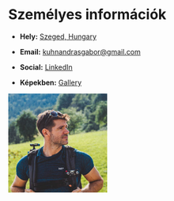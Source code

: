 # Személyes információk

 * **Hely:** [Szeged, Hungary](https://maps.app.goo.gl/HrTJQS68Pcr1mWZY9)

 * **Email:** [kuhnandrasgabor@gmail.com](mailto:kuhnandrasgabor@gmail.com)

 * **Social:** [LinkedIn](https://www.linkedin.com/in/andrew-k%C3%BChn-58251070/)

 * **Képekben:** [Gallery](https://drive.google.com/drive/u/1/folders/17BtC\_NqO1VWdKJ8OTOcvbAuNRcr1uOjr)

<img src="../images/profile.jpg" alt="profile_picture" width="200">
